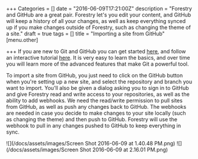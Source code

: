 +++
Categories = []
date = "2016-06-09T17:21:00Z"
description = "Forestry and GitHub are a great pair. Forestry let's you edit your content, and GitHub will keep a history of all your changes, as well as keep everything synced up if you make changes outside of Forestry, such as changing the theme of a site."
draft = true
tags = []
title = "Importing a site from GitHub"
[menu.other]

+++
If you are new to Git and GitHub you can get started [here](https://help.github.com/articles/set-up-git/), and follow an interactive tutorial [here](https://try.github.io/levels/1/challenges/1). It is very easy to learn the basics, and over time you will learn more of the advanced features that make Git a powerful tool.

To import a site from GitHub, you just need to click on the GitHub button when you're setting up a new site, and select the repository and branch you want to import. You'll also be given a dialog asking you to sign in to GitHub and give Forestry read and write access to your repositories, as well as the ability to add webhooks. We need the read/write permission to pull sites from GitHub, as well as push any changes back to GitHub. The webhooks are needed in case you decide to make changes to your site locally (such as changing the theme) and then push to GitHub. Forestry will use the webhook to pull in any changes pushed to GitHub to keep everything in sync.

![](/docs/assets/images/Screen Shot 2016-06-09 at 1.40.48 PM.png)
![](/docs/assets/images/Screen Shot 2016-06-09 at 2.16.01 PM.png)